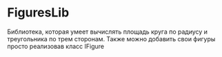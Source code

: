 # FiguresLib
Библиотека, которая умеет вычислять площадь круга по радиусу и треугольника по трем сторонам.
Также можно добавить свои фигуры просто реализовав класс IFigure
